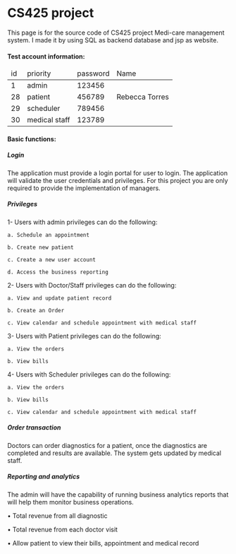 # CS425 project

This page is for the source code of CS425 project Medi-care management system. I made it by using SQL as backend database and jsp as website.

#### Test account information:

<table class="highlight1">
      <thead>
    <tr>
        <td>id</td>
        <td>priority</td>
        <td>password</td>
        <td>Name</td>
    </tr>
    </thead>
    <tr>
        <td>1</td>
        <td>admin</td>
        <td>123456</td>
        <td></td>
    </tr>
    <tr>
        <td>28</td>
        <td>patient</td>
        <td>456789</td>
        <td>Rebecca Torres</td>
    </tr>
    <tr>
        <td>29</td>
        <td>scheduler</td>
        <td>789456</td>
        <td></td>
    </tr>
    <tr>
        <td>30</td>
        <td>medical staff</td>
        <td>123789</td>
        <td></td>
    </tr>
</table>

#### Basic functions:

##### Login 

The application must provide a login portal for user to login. The application will validate the user credentials and privileges. For this project you are only required to provide the implementation of managers. 

##### Privileges 

1- Users with admin privileges can do the following: 

    a. Schedule an appointment 

    b. Create new patient 

    c. Create a new user account 

    d. Access the business reporting

2- Users with Doctor/Staff privileges can do the following:

    a. View and update patient record

    b. Create an Order

    c. View calendar and schedule appointment with medical staff

3- Users with Patient privileges can do the following:

    a. View the orders

    b. View bills

4- Users with Scheduler privileges can do the following:

    a. View the orders

    b. View bills

    c. View calendar and schedule appointment with medical staff

##### Order transaction 

Doctors can order diagnostics for a patient, once the diagnostics are completed and results are available. The system gets updated by medical staff. 

##### Reporting and analytics 

The admin will have the capability of running business analytics reports that will help them monitor business operations. 

• Total revenue from all diagnostic

• Total revenue from each doctor visit 

• Allow patient to view their bills, appointment and medical record
